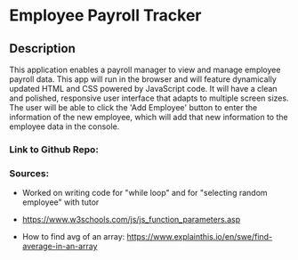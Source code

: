 # Employee Payroll Tracker

## Description

This application enables a payroll manager to view and manage employee payroll data. This app will run in the browser and will feature dynamically updated HTML and CSS powered by JavaScript code. It will have a clean and polished, responsive user interface that adapts to multiple screen sizes. The user will be able to click the 'Add Employee' button to enter the information of the new employee, which will add that new information to the employee data in the console. 

### Link to Github Repo:

### Sources:

* Worked on writing code for "while loop" and for "selecting random employee" with tutor

* https://www.w3schools.com/js/js_function_parameters.asp

* How to find avg of an array: https://www.explainthis.io/en/swe/find-average-in-an-array
